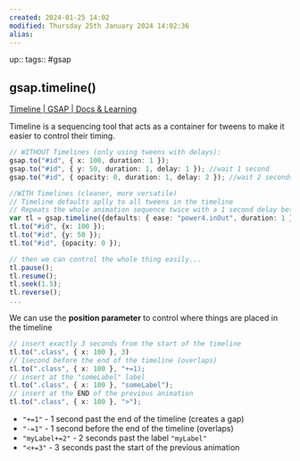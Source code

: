 ```yaml
---
created: 2024-01-25 14:02
modified: Thursday 25th January 2024 14:02:36
alias:
---
```

up::
tags:: #gsap

## gsap.timeline()



[Timeline | GSAP | Docs & Learning](https://gsap.com/docs/v3/GSAP/Timeline/)


Timeline is a sequencing tool that acts as a container for tweens to make it easier to control their timing.

```ts
// WITHOUT Timelines (only using tweens with delays):
gsap.to("#id", { x: 100, duration: 1 });
gsap.to("#id", { y: 50, duration: 1, delay: 1 }); //wait 1 second
gsap.to("#id", { opacity: 0, duration: 1, delay: 2 }); //wait 2 seconds
```


```ts
//WITH Timelines (cleaner, more versatile)
// Timeline defaults aplly to all tweens in the timeline
// Repeats the whole animation sequence twice with a 1 second delay between the respts
var tl = gsap.timeline({defaults: { ease: "power4.inOut", duration: 1 }, repeat: 2, repeatDelay: 1});
tl.to("#id", {x: 100 });
tl.to("#id", {y: 50 });
tl.to("#id", {opacity: 0 });

// then we can control the whole thing easily...
tl.pause();
tl.resume();
tl.seek(1.5);
tl.reverse();
...
```

We can use the **position parameter** to control where things are placed in the timeline

```ts
// insert exactly 3 seconds from the start of the timeline
tl.to(".class", { x: 100 }, 3)
// 1second before the end of the timeline (overlaps)
tl.to(".class", { x: 100 }, "+=1);
// insert at the "someLabel" label
tl.to(".class", { x: 100 }, "someLabel");
// insert at the END of the previous animation
tl.to(".class", { x: 100 }, ">");
```

- `"+=1"` - 1 second past the end of the timeline (creates a gap)
- `"-=1"` - 1 second before the end of the timeline (overlaps)
- `"myLabel+=2"` - 2 seconds past the label `"myLabel"`
- `"<+=3"` - 3 seconds past the start of the previous animation
